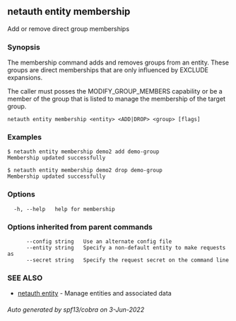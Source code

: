 ## netauth entity membership

Add or remove direct group memberships

### Synopsis


The membership command adds and removes groups from an entity.  These
groups are direct memberships that are only influenced by EXCLUDE
expansions.

The caller must posses the MODIFY_GROUP_MEMBERS capability or be a
member of the group that is listed to manage the membership of the
target group.

```
netauth entity membership <entity> <ADD|DROP> <group> [flags]
```

### Examples

```
$ netauth entity membership demo2 add demo-group
Membership updated successfully

$ netauth entity membership demo2 drop demo-group
Membership updated successfully
```

### Options

```
  -h, --help   help for membership
```

### Options inherited from parent commands

```
      --config string   Use an alternate config file
      --entity string   Specify a non-default entity to make requests as
      --secret string   Specify the request secret on the command line
```

### SEE ALSO

* [netauth entity](netauth_entity.md)	 - Manage entities and associated data

###### Auto generated by spf13/cobra on 3-Jun-2022
